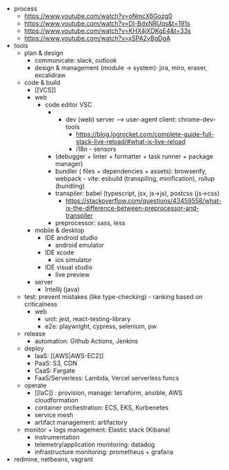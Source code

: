 - process
	- https://www.youtube.com/watch?v=oNmcX6Gozg0
	- https://www.youtube.com/watch?v=Dl-BdxNRUqs&t=191s
	- https://www.youtube.com/watch?v=KHX4jXDKgE4&t=33s
	- https://www.youtube.com/watch?v=xSPA2yBgDgA
- tools
	- plan & design
		- communicate: slack, outlook
		- design & management (module -> system): jira, miro, eraser, excalidraw
	- code & build
		- [[VCS]]
		- web
			- code editor VSC 
				- + dev (web) server --> user-agent client: chrome-dev-tools
					- https://blog.logrocket.com/complete-guide-full-stack-live-reload/#what-is-live-reload
					- i18n - sensors
				- (debugger + linter + formatter + task runner + package manager)
				- bundler ( files + dependencies + assets): browserify, webpack - vite: esbuild (transpiling, minification), rollup (bundling)
				- transpiler: babel (typescript, jsx, js->js), postcss (js->css)
					- https://stackoverflow.com/questions/43459558/what-is-the-difference-between-preprocessor-and-transpiler
				- preprocessor: sass, less
		- mobile & desktop
			- IDE android studio
				- android emulator
			- IDE xcode
				- ios simulator
			- IDE visual studio
				- live preview
		- server
			- Intellij (java)
	- test: prevent mistakes (like type-checking) - ranking based on criticalness
		- web
			- unit: jest, react-testing-library 
			- e2e: playwright, cypress, selenium, pw
	- release 
		- automation: Github Actions, Jenkins 
	- deploy
		- IaaS: [[AWS|AWS-EC2]]
		- PaaS: S3, CDN
		- CaaS: Fargate 
		- FaaS/Serverless: Lambda, Vercel serverless funcs 
	- operate 
		- [[IaC]] : provision, manage: terraform, ansible, AWS cloudformation 
		- container orchestration: ECS, EKS, Kurbenetes 
		- service mesh
		- artifact management: artifactory
	- monitor +  logs management: Elastic stack (Kibana)
		- instrumentation
		- telemetry/application monitoring: datadog
		- infrastructure monitoring: prometheus + grafana
- redmine, netbeans, vagrant